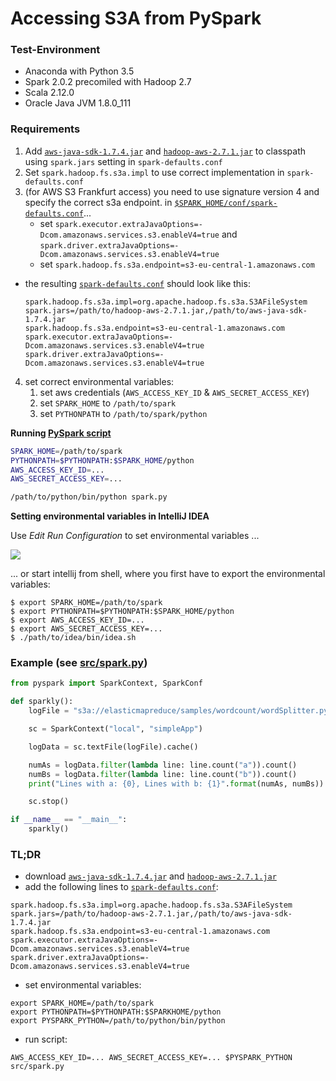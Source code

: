 # Accessing S3A from PySpark

### Test-Environment

- Anaconda with Python 3.5
- Spark 2.0.2 precomiled with Hadoop 2.7
- Scala 2.12.0
- Oracle Java JVM 1.8.0_111

### Requirements

1. Add [`aws-java-sdk-1.7.4.jar`](http://mvnrepository.com/artifact/com.amazonaws/aws-java-sdk/1.7.4) and [`hadoop-aws-2.7.1.jar`](http://mvnrepository.com/artifact/org.apache.hadoop/hadoop-aws/2.7.1) to classpath using `spark.jars` setting in `spark-defaults.conf`
2. Set `spark.hadoop.fs.s3a.impl` to use correct implementation in `spark-defaults.conf` 
3. (for AWS S3 Frankfurt access) you need to use signature version 4 and specify the correct s3a endpoint. in [`$SPARK_HOME/conf/spark-defaults.conf`](../resources/spark-defaults.conf)...
    - set `spark.executor.extraJavaOptions=-Dcom.amazonaws.services.s3.enableV4=true` and `spark.driver.extraJavaOptions=-Dcom.amazonaws.services.s3.enableV4=true`
    - set `spark.hadoop.fs.s3a.endpoint=s3-eu-central-1.amazonaws.com`
- the resulting [`spark-defaults.conf`](../resources/spark-defaults.conf) should look like this: 

  ```
  spark.hadoop.fs.s3a.impl=org.apache.hadoop.fs.s3a.S3AFileSystem
  spark.jars=/path/to/hadoop-aws-2.7.1.jar,/path/to/aws-java-sdk-1.7.4.jar
  spark.hadoop.fs.s3a.endpoint=s3-eu-central-1.amazonaws.com
  spark.executor.extraJavaOptions=-Dcom.amazonaws.services.s3.enableV4=true
  spark.driver.extraJavaOptions=-Dcom.amazonaws.services.s3.enableV4=true
  ```
4. set correct environmental variables:        
    1. set aws credentials (`AWS_ACCESS_KEY_ID` & `AWS_SECRET_ACCESS_KEY`)  
    2. set `SPARK_HOME` to `/path/to/spark`
    3. set `PYTHONPATH` to `/path/to/spark/python`
    
__Running [PySpark script](src/spark.py)__

```bash
SPARK_HOME=/path/to/spark
PYTHONPATH=$PYTHONPATH:$SPARK_HOME/python
AWS_ACCESS_KEY_ID=...
AWS_SECRET_ACCESS_KEY=...

/path/to/python/bin/python spark.py
```

__Setting environmental variables in IntelliJ IDEA__
    
Use _Edit Run Configuration_ to set environmental variables ...

![](img/pyspark_idea_run_conf.png)
 
... or start intellij from shell, where you first have to export the environmental variables:
    
```
$ export SPARK_HOME=/path/to/spark
$ export PYTHONPATH=$PYTHONPATH:$SPARK_HOME/python
$ export AWS_ACCESS_KEY_ID=...
$ export AWS_SECRET_ACCESS_KEY=...
$ ./path/to/idea/bin/idea.sh
```

### Example (see [src/spark.py](src/spark.py))

```python
from pyspark import SparkContext, SparkConf

def sparkly():
    logFile = "s3a://elasticmapreduce/samples/wordcount/wordSplitter.py"

    sc = SparkContext("local", "simpleApp")     

    logData = sc.textFile(logFile).cache()

    numAs = logData.filter(lambda line: line.count("a")).count()
    numBs = logData.filter(lambda line: line.count("b")).count()
    print("Lines with a: {0}, Lines with b: {1}".format(numAs, numBs))

    sc.stop()

if __name__ == "__main__":
    sparkly()
```

### TL;DR

- download [`aws-java-sdk-1.7.4.jar`](http://mvnrepository.com/artifact/com.amazonaws/aws-java-sdk/1.7.4) and [`hadoop-aws-2.7.1.jar`](http://mvnrepository.com/artifact/org.apache.hadoop/hadoop-aws/2.7.1) 
- add the following lines to [`spark-defaults.conf`](../resources/spark-defaults.conf):

```
spark.hadoop.fs.s3a.impl=org.apache.hadoop.fs.s3a.S3AFileSystem
spark.jars=/path/to/hadoop-aws-2.7.1.jar,/path/to/aws-java-sdk-1.7.4.jar
spark.hadoop.fs.s3a.endpoint=s3-eu-central-1.amazonaws.com
spark.executor.extraJavaOptions=-Dcom.amazonaws.services.s3.enableV4=true
spark.driver.extraJavaOptions=-Dcom.amazonaws.services.s3.enableV4=true
```

<!--
- add the following to `$HADOOP_CONF_DIR/core-site.xml`:

``` xml
<configuration>

    <property>
        <name>fs.s3a.endpoint</name>
        <value>s3.eu-central-1.amazonaws.com</value>
    </property>

</configuration>
```
-->

- set environmental variables:

```
export SPARK_HOME=/path/to/spark
export PYTHONPATH=$PYTHONPATH:$SPARKHOME/python
export PYSPARK_PYTHON=/path/to/python/bin/python
```

- run script:

`AWS_ACCESS_KEY_ID=... AWS_SECRET_ACCESS_KEY=... $PYSPARK_PYTHON src/spark.py`
